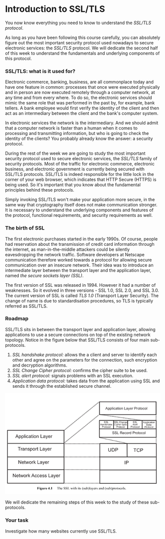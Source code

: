 # Introduction to SSL/TLS

You now know everything you need to know to understand the *SSL/TLS protocol*.

As long as you have been following this course carefully, you can absolutely figure out the most important security protocol used nowadays to secure electronic services: the *SSL/TLS* protocol. We will dedicate the second half of this week to understand the fundamentals and underlying components of this protocol. 

### SSL/TLS: what is it used for?

Electronic commerce, banking, business, are all commonplace today and have one feature in common: processes that once were executed physically and in person are now executed remotely through a computer network, at any time and from every where. To do so, the electronic services should mimic the same role that was performed in the past by, for example, bank tellers. A bank employee would first verify the identity of the client and then act as an intermediary between the client and the bank's computer system. 

In electronic services the network is the intermediary. And we should admit that a computer network is faster than a human when it comes to processing and transmitting information, but who is going to check the identity of the clients? You probably already know the answer: a security protocol. 

During the rest of the week we are going to study the most important security protocol used to secure electronic services, the *SSL/TLS* family of security protocols. Most of the traffic for electronic commerce, electronic business, and electronic government is currently being secured with SSL/TLS protocols. SSL/TLS is indeed responsible for the little lock in the corner of your web browser, which indicates that HTTP Secure (HTTPS) is being used.  So it's important that you know about the fundamental principles behind these protocols. 

Simply invoking SSL/TLS won't make your application more secure, in the same way that cryptography itself does not make communication stronger. It is necessary to understand the underlying components and features of the protocol, functional requirements, and security requirements as well. 

### The birth of SSL

The first electronic purchases started in the early 1990s. Of course, people had reservation about the transmission of credit card information through the internet, as man-in-the-middle attackers could be silently eavesdropping the network traffic. Software developers at Netscape communication therefore worked towards a protocol for allowing secure communication over an insecure network. Their idea was to introduce an intermediate layer between the transport layer and the application layer, named *the secure sockets layer (SSL)*. 

The first version of SSL was released in 1994. However it had a number of weaknesses. So it evolved in three versions - SSL 1.0, SSL 2.0, and SSL 3.0. The current version of SSL is called *TLS 1.0* (Transport Layer Security). The change of name is due to standardisation procedures, so TLS is typically referred as SSL/TLS. 

### Roadmap 

SSL/TLS sits in between the transport layer and application layer, allowing applications to use a secure connections on top of the existing network topology. Notice in the figure below that SSL/TLS consists of four main sub-protocols. 

1. *SSL handshake protocol:* allows the a client and server to identify each other and agree on the parameters for the connection, such encryption and decryption algorithms.  
2. *SSL Change Cipher protocol:* confirms the cipher suite to be used.
3. *SSL alert protocol:* signals problems with an SSL execution.
4. *Application data protocol:* takes data from the application using SSL and sends it through the established secure channel. 

![GitHub Logo](./images/ssl-stack.png)
<!---
(source: http://swrdfish.github.io/assets/ssl/ssl_stack.png)
-->

We will dedicate the remaining steps of this week to the study of these sub-protocols. 

### Your task 

Investigate how many websites currently use SSL/TLS.


